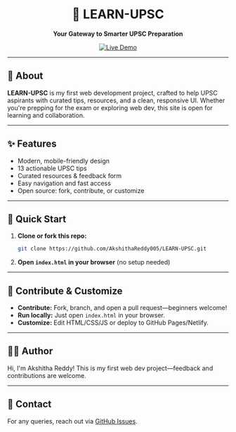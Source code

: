<div align="center">
  <h1>🌟 LEARN-UPSC</h1>
  <p><b>Your Gateway to Smarter UPSC Preparation</b></p>
  <a href="https://akshithareddy005.github.io/LEARN-UPSC/">
    <img src="https://img.shields.io/badge/Live%20Demo-Explore%20Now-brightgreen?style=for-the-badge" alt="Live Demo" />
  </a>
</div>

---

## 👋 About
**LEARN-UPSC** is my first web development project, crafted to help UPSC aspirants with curated tips, resources, and a clean, responsive UI. Whether you're prepping for the exam or exploring web dev, this site is open for learning and collaboration.

---

## ✨ Features
- Modern, mobile-friendly design
- 13 actionable UPSC tips
- Curated resources & feedback form
- Easy navigation and fast access
- Open source: fork, contribute, or customize

---

## 🚀 Quick Start
1. **Clone or fork this repo:**
   ```sh
   git clone https://github.com/AkshithaReddy005/LEARN-UPSC.git
   ```
2. **Open `index.html` in your browser** (no setup needed)

---


## 🤝 Contribute & Customize
- **Contribute:** Fork, branch, and open a pull request—beginners welcome!
- **Run locally:** Just open `index.html` in your browser.
- **Customize:** Edit HTML/CSS/JS or deploy to GitHub Pages/Netlify.

---

## 🙋‍♀️ Author
Hi, I'm Akshitha Reddy! This is my first web dev project—feedback and contributions are welcome.



---


## 📧 Contact
For any queries, reach out via [GitHub Issues](https://github.com/AkshithaReddy005/LEARN-UPSC/issues).

